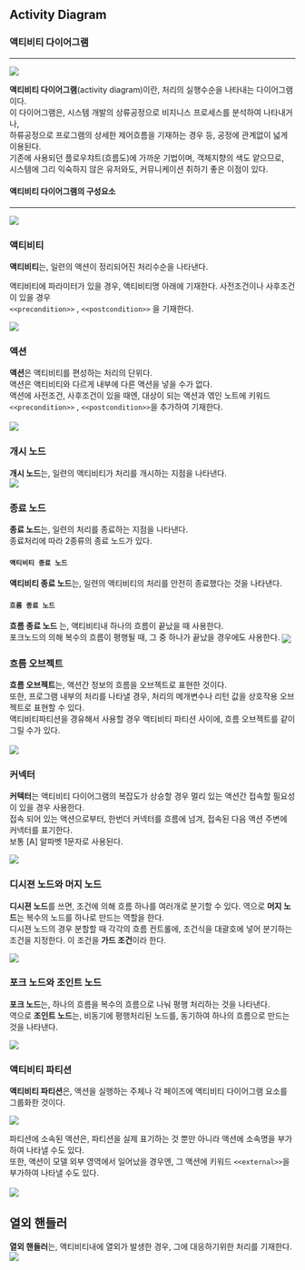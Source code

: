 ## Activity Diagram
### 액티비티 다이어그램 
-------------
<img align="center" src="../images/Activity_Diagram.png"/>

**액티비티 다이어그램**(activity diagram)이란, 처리의 실행수순을 나타내는 다이어그램이다.<br>
이 다이어그램은, 시스템 개발의 상류공정으로 비지니스 프로세스를 분석하여 나타내거나, <br>
하류공정으로 프로그램의 상세한 제어흐름을 기재하는 경우 등, 공정에 관계없이 넓게 이용된다. <br>
 기존에 사용되던 플로우챠트(흐름도)에 가까운 기법이며, 객체지향의 색도 얕으므로, <br>
 시스템에 그리 익숙하지 않은 유저와도, 커뮤니케이션 취하기 좋은 이점이 있다. <br>


#### 액티비티 다이어그램의 구성요소
-------------------------------
<img align="center" src="../images/AD_Components.drawio.svg"/>

### 액티비티
**액티비티**는, 일련의 액션이 정리되어진 처리수순을 나타낸다. <br>

액티비티에 파라미터가 있을 경우, 액티비티명 아래에 기재한다. 사전조건이나 사후조건이 있을 경우 <br>
`<<precondition>>` , `<<postcondition>>` 을 기재한다.<br>
 
<img align="center" src="../images/Activity.drawio.svg"/>
 
### 액션
**액션**은 액티비티를 편성하는 처리의 단위다. <br>
 액션은 액티비티와 다르게 내부에 다른 액션을 넣을 수가 없다. <br>
 액션에 사전조건, 사후조건이 있을 때엔, 대상이 되는 액션과 엮인 노트에
 키워드 `<<precondition>>` , `<<postcondition>>`을 추가하여 기재한다. <br><br>
<img align="center" src="../images/Action.drawio.svg"/> <br>
 
### 개시 노드
 **개시 노드**는, 일련의 액티비티가 처리를 개시하는 지점을 나타낸다.<br>
 <img align="center" src="../images/Start_Node.drawio.svg">
 
### 종료 노드
 **종료 노드**는, 일련의 처리를 종료하는 지점을 나타낸다.<br>
 종료처리에 따라 2종류의 종료 노드가 있다.
 
#### `액티비티 종료 노드`
**액티비티 종료 노드**는, 일련의 액티비티의 처리를 안전히 종료했다는 것을 나타낸다.

#### `흐름 종료 노드`
**흐름 종료 노드** 는, 액티비티내 하나의 흐름이 끝났을 때 사용한다. <br>
포크노드의 의해 복수의 흐름이 평행될 때, 그 중 하나가 끝났을 경우에도 사용한다.
<img align="center" src="../images/Finish Node.drawio.svg">

### 흐름 오브젝트
**흐름 오브젝트**는, 액션간 정보의 흐름을 오브젝트로 표현한 것이다. <br>
또한, 프로그램 내부의 처리를 나타낼 경우, 처리의 메개변수나 리턴 값을 상호작용 오브젝트로 표현할 수 있다.<br>
액티비티파티션을 경유해서 사용할 경우 액티비티 파티션 사이에, 흐름 오브젝트를 같이 그릴 수가 있다.<br><br>
<img align="center" src="../images/Object Flow.drawio.svg"><br>

### 커넥터
**커텍터**는 액티비티 다이어그램의 복잡도가 상승할 경우 멀리 있는 액션간 접속할 필요성이 있을 경우 사용한다.<br>
접속 되어 있는 액션으로부터, 한번더 커넥터를 흐름에 넘겨, 접속된 다음 액션 주변에 커넥터를 표기한다. <br>
보통 [A] 알파벳 1문자로 사용된다.

<img align="center" src="../images/Connector.drawio.svg"><br>

### 디시젼 노드와 머지 노드
**디시젼 노드**를 쓰면, 조건에 의해 흐름 하나를 여러개로 분기할 수 있다. 역으로 **머지 노드**는 복수의 노드를 하나로 만드는 역할을 한다. <br>
디시젼 노드의 경우 분할할 때 각각의 흐름 컨트롤에, 조건식을 대괄호에 넣어 분기하는 조건을 지정한다. 이 조건을 **가드 조건**이라 한다. <br>

<img align="center" src="../images/Decision and Merge Node.drawio.svg"><br>


### 포크 노드와 조인트 노드
**포크 노드**는, 하나의 흐름을 복수의 흐름으로 나눠 평행 처리하는 것을 나타낸다. <br>
역으로 **조인트 노드**는, 비동기에 평행처리된 노드를, 동기하여 하나의 흐름으로 만드는 것을 나타낸다.<br>

<img align="center" src="../images/Fork And Joint Node.drawio.svg"><br>

### 액티비티 파티션
**액티비티 파티션**은, 액션을 실행하는 주체나 각 페이즈에 액티비티 다이어그램 요소를 그룹화한 것이다.<br>

<img align="center" src="../images/Sub Activity Partition.drawio.svg"><br>

 파티션에 소속된 액션은, 파티션을 실제 표기하는 것 뿐만 아니라 액션에 소속명을 부가하여 나타낼 수도 있다.<br>
 또한, 액션이 모델 외부 영역에서 일어났을 경우엔, 그 액션에 키워드 `<<external>>`을 부가하여 나타낼 수도 있다.<br><br>
<img align="center" src="../images/Partition Name to Plus Action.drawio.svg"><br>

## 열외 핸들러
**열외 핸들러**는, 액티비티내에 열외가 발생한 경우, 그에 대응하기위한 처리를 기재한다.<br>
<img align="center" src="../images/Partition Name to Plus Action.drawio.svg"><br>
 

